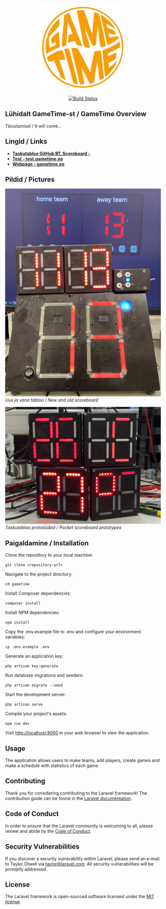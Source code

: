 <p align="center"><a href="https://gametime.ee" target="_blank"><img src="test/gametime_logo_orange.svg" width="280" height="280" alt="GameTime logo"></a></p>

<p align="center">
    <a href="https://github.com/avrokj/gametime/actions"><img src="https://github.com/laravel/framework/workflows/tests/badge.svg" alt="Build Status"></a>
</p>

## Lühidalt GameTime-st / GameTime Overview

Täiustamisel / It will come...

## Lingid / Links

-   **[Taskutabloo GitHub BT_Scoreboard - ](https://github.com/avrokj/BT_Scoreboard)**
-   **[Test - test.gametime.ee](https://test.gametime.ee/)**
-   **[Webpage - gametime.ee](https://gametime.ee/)**

## Pildid / Pictures

![Pocket Scoreboard](test/gallery/images/new_old.png)
_Uus ja vana tabloo / New and old scoreboard_

![New and Old](test/gallery/images/pocket_scoreboard.png)
_Taskutabloo prototüübid / Pocket scoreboard prototypes_

## Paigaldamine / Installation

Clone the repository to your local machine:

`git clone <repository-url>`

Navigate to the project directory:

`cd gametime`

Install Composer dependencies:

`composer install`

Install NPM dependencies:

`npm install`

Copy the .env.example file to .env and configure your environment variables:

`cp .env.example .env`

Generate an application key:

`php artisan key:generate`

Run database migrations and seeders:

`php artisan migrate --seed`

Start the development server:

`php artisan serve`

Compile your project's assets:

`npm run dev`

Visit [http://localhost:8000](http://localhost:8000) in your web browser to view the application.

## Usage

The application allows users to make teams, add players, create games and make a schedule with statistics of each game.

## Contributing

Thank you for considering contributing to the Laravel framework! The contribution guide can be found in the [Laravel documentation](https://laravel.com/docs/contributions).

## Code of Conduct

In order to ensure that the Laravel community is welcoming to all, please review and abide by the [Code of Conduct](https://laravel.com/docs/contributions#code-of-conduct).

## Security Vulnerabilities

If you discover a security vulnerability within Laravel, please send an e-mail to Taylor Otwell via [taylor@laravel.com](mailto:taylor@laravel.com). All security vulnerabilities will be promptly addressed.

## License

The Laravel framework is open-sourced software licensed under the [MIT license](https://opensource.org/licenses/MIT).

